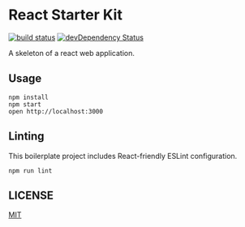 # React Starter Kit

[![build status](https://img.shields.io/travis/CreaturePhil/react-starter-kit/master.svg?style=flat-square)](https://travis-ci.org/CreaturePhil/react-starter-kit)
[![devDependency Status](https://david-dm.org/CreaturePhil/react-starter-kit/dev-status.svg?style=flat-square)](https://david-dm.org/CreaturePhil/react-starter-kit#info=devDependencies)

A skeleton of a react web application.

## Usage

```
npm install
npm start
open http://localhost:3000
```

## Linting

This boilerplate project includes React-friendly ESLint configuration.

```
npm run lint
```

## LICENSE

[MIT](LICENSE)
